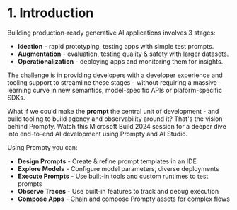 # 1. Introduction

Building production-ready generative AI applications involves 3 stages:

- **Ideation** - rapid prototyping, testing apps with simple test prompts.
- **Augmentation** - evaluation, testing quality & safety with larger datasets.
- **Operationalization** - deploying apps and monitoring them for insights.

The challenge is in providing developers with a developer experience and tooling support to streamline these stages - without requiring a massive learning curve in new semantics, model-specific APIs or plaform-specific SDKs. 

What if we could make the **prompt** the central unit of development - and build tooling to build agency and observability around it? That's the vision behind Prompty. Watch this Microsoft Build 2024 session for a deeper dive into end-to-end AI development using Prompty and AI Studio.



Using Prompty you can:

 - **Design Prompts** - Create & refine prompt templates in an IDE
 - **Explore Models** - Configure model parameters, diverse deployments
 - **Execute Prompts** - Use built-in tools and custom runtimes to test prompts
 - **Observe Traces** - Use built-in features to track and debug execution
 - **Compose Apps** - Chain and compose Prompty assets for complex flows